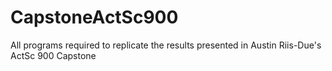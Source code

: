 # CapstoneActSc900
All programs required to replicate the results presented in Austin Riis-Due's ActSc 900 Capstone
